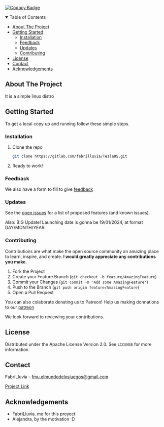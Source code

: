 [![Codacy Badge](https://app.codacy.com/project/badge/Grade/a73eda5c5c164bb0bb46f5c6d4470f82)](https://app.codacy.com/gh/FabriLluvia/Linux-TeslaOS/dashboard?utm_source=gh&utm_medium=referral&utm_content=&utm_campaign=Badge_grade)

<details open="open">
  <summary>Table of Contents</summary>
  <ul>
    <li><a href="#about-the-project">About The Project</a></li>
    <li>
      <a href="#getting-started">Getting Started</a>
      <ul>
        <li><a href="#installation">Installation</a></li>
        <li><a href="#feedback">Feedback</a></li>
        <li><a href="#updates">Updates</a></li>
        <li><a href="#contributing">Contributing</a></li>
      </ul>
    </li>
    <li><a href="#license">License</a></li>
    <li><a href="#contact">Contact</a></li>
    <li><a href="#acknowledgements">Acknowledgements</a></li>
  </ul>
</details>





<!-- ABOUT THE PROJECT -->
## About The Project

It is a simple linux distro

<!-- GETTING STARTED -->
## Getting Started

To get a local copy up and running follow these simple steps.

### Installation

1. Clone the repo
   ```sh
   git clone https://gitlab.com/fabrilluvia/TeslaOS.git

   ```
2. Ready to work!


### Feedback

We also have a form to fill to give [feedback](https://forms.gle/VRVUJ2GePC5YFnwR6)



<!-- Updates -->
### Updates

See the [open issues](https://gitlab.com/fabrilluvia/TeslaOS/-/issues) for a list of proposed features (and known issues).

Also: BIG Update!
Launching date is gonna be 19/01/2024, at format DAY/MONTH/YEAR



<!-- CONTRIBUTING -->
### Contributing

Contributions are what make the open source community an amazing place to learn, inspire, and create. **I would greatly appreciate any contributions you make.**

1. Fork the Project
2. Create your Feature Branch (`git checkout -b feature/AmazingFeature`)
3. Commit your Changes (`git commit -m 'Add some AmazingFeature'`)
4. Push to the Branch (`git push origin feature/AmazingFeature`)
5. Open a Pull Request

You can also colaborate donating us to Patreon! 
Help us making donnations to our [patreon](https://patreon.com/user?u=56529246&utm_medium=clipboard_copy&utm_source=copyLink&utm_campaign=creatorshare_creator&utm_content=join_link)



We look forward to reviewing your contributions.




<!-- LICENSE -->
## License

Distributed under the Apache License Version 2.0. See `LICENSE` for more information.



<!-- CONTACT -->
## Contact

FabriLluvia - fmu.elmundodelosjuegos@gmail.com

[Project Link](https://github.com/fabrilluvia/Linux-TeslaOS)



<!-- ACKNOWLEDGEMENTS -->
## Acknowledgements

* FabriLluvia, me for this proyect
* Alejandra, by the motivation :D

